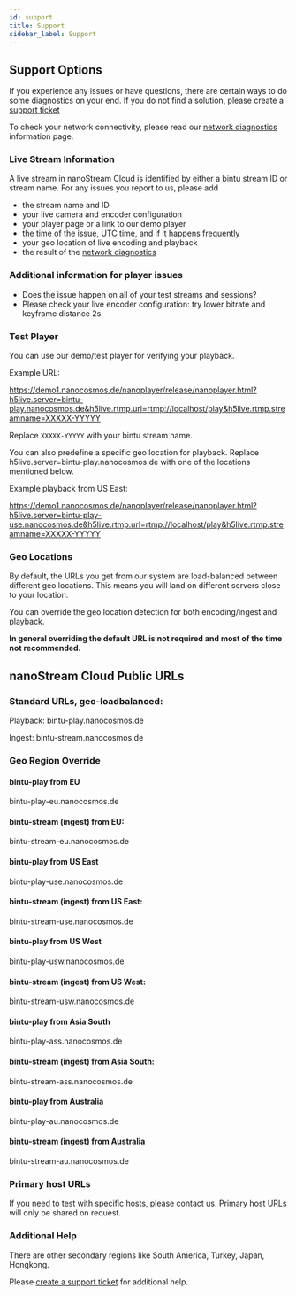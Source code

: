 ```yaml
---
id: support
title: Support
sidebar_label: Support
---
```


## Support Options

If you experience any issues or have questions, there are certain ways to do some diagnostics on your end. 
If you do not find a solution, please create a [support ticket](https://www.nanocosmos.de/support)

To check your network connectivity, please read our [network diagnostics](../network-diagnostics) information page.

### Live Stream Information

A live stream in nanoStream Cloud is identified by either a bintu stream ID or stream name. 
For any issues you report to us, please add

- the stream name and ID
- your live camera and encoder configuration
- your player page or a link to our demo player
- the time of the issue, UTC time, and if it happens frequently
- your geo location of live encoding and playback
- the result of the [network diagnostics](../network-diagnostics)

### Additional information for player issues

- Does the issue happen on all of your test streams and sessions?
- Please check your live encoder configuration: try lower bitrate and keyframe distance 2s

### Test Player

You can use our demo/test player for verifying your playback.

Example URL:

https://demo1.nanocosmos.de/nanoplayer/release/nanoplayer.html?h5live.server=bintu-play.nanocosmos.de&h5live.rtmp.url=rtmp://localhost/play&h5live.rtmp.streamname=XXXXX-YYYYY

Replace `XXXXX-YYYYY` with your bintu stream name.

You can also predefine a specific geo location for playback.
Replace h5live.server=bintu-play.nanocosmos.de
with one of the locations mentioned below.

Example playback from US East:

https://demo1.nanocosmos.de/nanoplayer/release/nanoplayer.html?h5live.server=bintu-play-use.nanocosmos.de&h5live.rtmp.url=rtmp://localhost/play&h5live.rtmp.streamname=XXXXX-YYYYY

### Geo Locations

By default, the URLs you get from our system are load-balanced between different geo locations. This means you will land on different servers close to your location.

You can override the geo location detection for both encoding/ingest and playback.

**In general overriding the default URL is not required and most of the time not recommended.**

## nanoStream Cloud Public URLs

### Standard URLs, geo-loadbalanced:

Playback: bintu-play.nanocosmos.de

Ingest: bintu-stream.nanocosmos.de

### Geo Region Override

#### bintu-play from EU

bintu-play-eu.nanocosmos.de

#### bintu-stream (ingest) from EU:

bintu-stream-eu.nanocosmos.de

#### bintu-play from US East

bintu-play-use.nanocosmos.de

#### bintu-stream (ingest) from US East:

bintu-stream-use.nanocosmos.de

#### bintu-play from US West

bintu-play-usw.nanocosmos.de

#### bintu-stream (ingest) from US West:

bintu-stream-usw.nanocosmos.de

#### bintu-play from Asia South

bintu-play-ass.nanocosmos.de

#### bintu-stream (ingest) from Asia South:

bintu-stream-ass.nanocosmos.de

#### bintu-play from Australia

bintu-play-au.nanocosmos.de

#### bintu-stream (ingest) from Australia

bintu-stream-au.nanocosmos.de

### Primary host URLs

If you need to test with specific hosts, please contact us.
Primary host URLs will only be shared on request.

### Additional Help

There are other secondary regions like South America, Turkey, Japan, Hongkong.

Please [create a support ticket](https://www.nanocosmos.de/support) for additional help.

